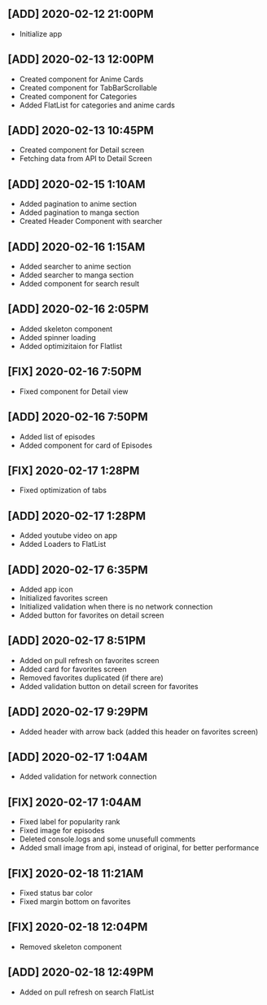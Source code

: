## [ADD] 2020-02-12 21:00PM
- Initialize app

## [ADD] 2020-02-13 12:00PM
- Created component for Anime Cards
- Created component for TabBarScrollable
- Created component for Categories
- Added FlatList for categories and anime cards

## [ADD] 2020-02-13 10:45PM
- Created component for Detail screen
- Fetching data from API to Detail Screen

## [ADD] 2020-02-15 1:10AM
- Added pagination to anime section
- Added pagination to manga section
- Created Header Component with searcher

## [ADD] 2020-02-16 1:15AM
- Added searcher to anime section
- Added searcher to manga section
- Added component for search result

## [ADD] 2020-02-16 2:05PM
- Added skeleton component
- Added spinner loading
- Added optimizitaion for Flatlist

## [FIX] 2020-02-16 7:50PM
- Fixed component for Detail view

## [ADD] 2020-02-16 7:50PM
- Added list of episodes
- Added component for card of Episodes

## [FIX] 2020-02-17 1:28PM
- Fixed optimization of tabs

## [ADD] 2020-02-17 1:28PM
- Added youtube video on app
- Added Loaders to FlatList

## [ADD] 2020-02-17 6:35PM
- Added app icon
- Initialized favorites screen
- Initialized validation when there is no network connection
- Added button for favorites on detail screen

## [ADD] 2020-02-17 8:51PM
- Added on pull refresh on favorites screen
- Added card for favorites screen
- Removed favorites duplicated (if there are)
- Added validation button on detail screen for favorites

## [ADD] 2020-02-17 9:29PM
- Added header with arrow back (added this header on favorites screen)

## [ADD] 2020-02-17 1:04AM
- Added validation for network connection

## [FIX] 2020-02-17 1:04AM
- Fixed label for popularity rank
- Fixed image for episodes
- Deleted console.logs and some unusefull comments
- Added small image from api, instead of original, for better performance

## [FIX] 2020-02-18 11:21AM
- Fixed status bar color
- Fixed margin bottom on favorites

## [FIX] 2020-02-18 12:04PM
- Removed skeleton component

## [ADD] 2020-02-18 12:49PM
- Added on pull refresh on search FlatList